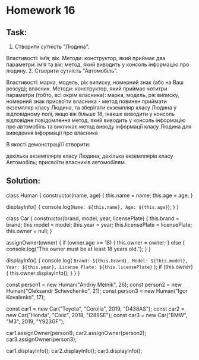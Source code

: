 # Homework 16

## Task:

1. Створити сутність "Людина".

Властивості:
імʼя;
вік.
Методи:
конструктор, який приймає два параметри: імʼя та вік;
метод, який виводить у консоль інформацію про людину.
2. Створити сутність "Автомобіль".

Властивості:
марка, модель, рік виписку, номерний знак (або на Ваш розсуд);
власник.
Методи:
конструктор, який приймає чотитри параметри (тобто, всі окрім власника): марка, модель, рік виписку, номерний знак 
присвоїти власника - метод повинен приймати екземпляр класу Людина, та зберігати екземпляр класу Людина у відповідному полі, якщо вік більше 18, інакше виводити у консоль відповідне повідомлення
метод, який виводить у консоль інформацію про автомобіль та викликає метод виводу інформації класу Людина для виведення інформації про власника


В якості демонстраціїї створити:

декілька екземплярів класу Людина;
декілька екземплярів класу Автомобіль;
присвоїти власників автомобілям.


## Solution:
class Human {
  constructor(name, age) {
    this.name = name;
    this.age = age;
  }

  displayInfo() {
    console.log(`Name: ${this.name}, Age: ${this.age}`);
  }
}

class Car {
  constructor(brand, model, year, licensePlate) {
    this.brand = brand;
    this.model = model;
    this.year = year;
    this.licensePlate = licensePlate;
    this.owner = null;
  }

  assignOwner(owner) {
    if (owner.age >= 18) {
      this.owner = owner;
    } else {
      console.log("The owner must be at least 18 years old.");
    }
  }

  displayInfo() {
    console.log(
      `Brand: ${this.brand}, Model: ${this.model}, Year: ${this.year}, License Plate: ${this.licensePlate}`
    );
    if (this.owner) {
      this.owner.displayInfo();
    }
  }
}

const person1 = new Human("Andriy Melnik", 26);
const person2 = new Human("Oleksandr Schevchenko", 21);
const person3 = new Human("Igor Kovalenko", 17);

const car1 = new Car("Toyota", "Corolla", 2019, "D438AS");
const car2 = new Car("Honda", "Civic", 2018, "I289SE");
const car3 = new Car("BMW", "M3", 2019, "Y923GF");

car1.assignOwner(person1);
car2.assignOwner(person2);
car3.assignOwner(person3);

car1.displayInfo();
car2.displayInfo();
car3.displayInfo();

